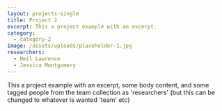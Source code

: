 ```yaml
---
layout: projects-single
title: Project 2
excerpt: This a project example with an excerpt.
category:
  - category-2
image: /assets/uploads/placeholder-1.jpg
researchers:
  - Neil Lawrence
  - Jessica Montgomery
---
```

This a project example with an excerpt, some body content, and some tagged people from the team collection as 'researchers' (but this can be changed to whatever is wanted 'team' etc)